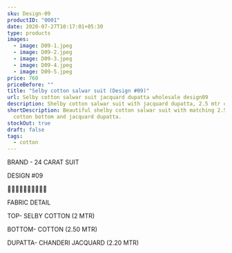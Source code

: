 ```yaml
---
sku: Design-09
productID: "0001"
date: 2020-07-27T10:17:01+05:30
type: products
images:
  - image: D09-1.jpeg
  - image: D09-2.jpeg
  - image: D09-3.jpeg
  - image: D09-4.jpeg
  - image: D09-5.jpeg
price: 760
priceBefore: ""
title: "Selby cotton salwar suit (Design #09)"
url: Selby cotton salwar suit jacquard dupatta wholesale design09
description: Shelby cotton salwar suit with jacquard dupatta, 2.5 mtr cotton bottom
shortDescription: Beautiful shelby cotton salwar suit with matching 2.5 mtr
  cotton bottom and jacquard dupatta.
stockOut: true
draft: false
tags:
  - cotton
---
```

BRAND - 24 CARAT SUIT

DESIGN #09

🌷🌷🌷🌷🌷🌷🌷🌷🌷🌷

FABRIC DETAIL

TOP- SELBY COTTON (2 MTR)

BOTTOM- COTTON (2.50 MTR)

DUPATTA- CHANDERI JACQUARD (2.20 MTR)